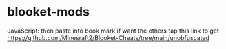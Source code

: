 # blooket-mods
JavaScript: then paste into book mark
 if want the others tap this link to get https://github.com/Minesraft2/Blooket-Cheats/tree/main/unobfuscated
